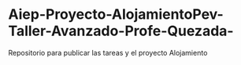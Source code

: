 # Aiep-Proyecto-AlojamientoPev-Taller-Avanzado-Profe-Quezada-
Repositorio para publicar las tareas y el proyecto Alojamiento

